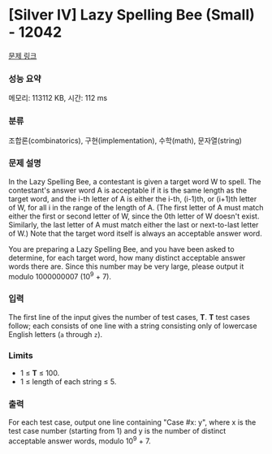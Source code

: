 # [Silver IV] Lazy Spelling Bee (Small) - 12042 

[문제 링크](https://www.acmicpc.net/problem/12042) 

### 성능 요약

메모리: 113112 KB, 시간: 112 ms

### 분류

조합론(combinatorics), 구현(implementation), 수학(math), 문자열(string)

### 문제 설명

<p>In the Lazy Spelling Bee, a contestant is given a target word W to spell. The contestant's answer word A is acceptable if it is the same length as the target word, and the i-th letter of A is either the i-th, (i-1)th, or (i+1)th letter of W, for all i in the range of the length of A. (The first letter of A must match either the first or second letter of W, since the 0th letter of W doesn't exist. Similarly, the last letter of A must match either the last or next-to-last letter of W.) Note that the target word itself is always an acceptable answer word.</p>

<p>You are preparing a Lazy Spelling Bee, and you have been asked to determine, for each target word, how many distinct acceptable answer words there are. Since this number may be very large, please output it modulo 1000000007 (10<sup>9</sup> + 7).</p>

### 입력 

 <p>The first line of the input gives the number of test cases, <strong>T</strong>. <strong>T</strong> test cases follow; each consists of one line with a string consisting only of lowercase English letters (<code>a</code> through <code>z</code>).</p>

<h3>Limits</h3>

<ul>
	<li>1 ≤ <strong>T</strong> ≤ 100.</li>
	<li>1 ≤ length of each string ≤ 5.</li>
</ul>

### 출력 

 <p>For each test case, output one line containing "Case #x: y", where x is the test case number (starting from 1) and y is the number of distinct acceptable answer words, modulo 10<sup>9</sup> + 7.</p>

